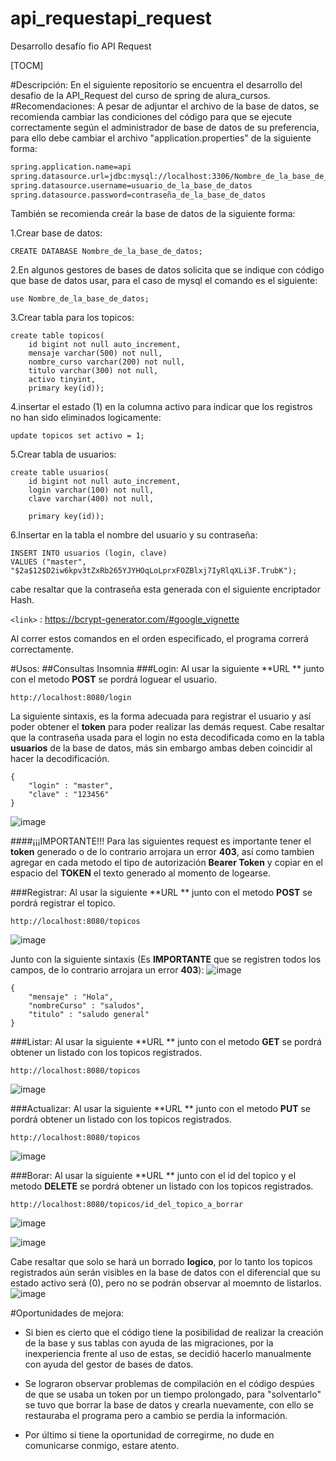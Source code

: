 <h1>api_requestapi_request</h1>
Desarrollo desafío fio API Request

[TOCM]

#Descripción:
En el siguiente repositorio se encuentra el desarrollo del desafio de la API_Request del curso de spring de alura_cursos.
#Recomendaciones:
A pesar de adjuntar el archivo de la base de datos, se recomienda cambiar las condiciones del código para que se ejecute correctamente según el administrador de base de datos de su preferencia, para ello debe cambiar el archivo "application.properties" de la siguiente forma:

```html
spring.application.name=api
spring.datasource.url=jdbc:mysql://localhost:3306/Nombre_de_la_base_de_datos
spring.datasource.username=usuario_de_la_base_de_datos
spring.datasource.password=contraseña_de_la_base_de_datos
```

También se recomienda creár la base de datos de la siguiente forma:

1.Crear base de datos:
```
CREATE DATABASE Nombre_de_la_base_de_datos;
```
2.En algunos gestores de bases de datos solicita que se indique con código que base de datos usar, para el caso de mysql el comando es el siguiente:
```
use Nombre_de_la_base_de_datos;
```
3.Crear tabla para los topicos:
```
create table topicos(
    id bigint not null auto_increment,
    mensaje varchar(500) not null,
    nombre_curso varchar(200) not null,
    titulo varchar(300) not null,
	activo tinyint,	
    primary key(id));
```
4.insertar el estado (1) en la columna activo para indicar que los registros no han sido eliminados logicamente:
```
update topicos set activo = 1;
```
5.Crear tabla de usuarios:
```
create table usuarios(
	id bigint not null auto_increment,
    login varchar(100) not null,
    clave varchar(400) not null,

    primary key(id));
```
6.Insertar en la tabla el nombre del usuario y su contraseña:
```
INSERT INTO usuarios (login, clave)
VALUES ("master", "$2a$12$D2iw6kpv3tZxRb265YJYHOqLoLprxFOZBlxj7IyRlqXLi3F.TrubK");
```
cabe resaltar que la contraseña esta generada con el siguiente encriptador Hash.

`<link>` : <https://bcrypt-generator.com/#google_vignette>

Al correr estos comandos en el orden especificado, el programa correrá correctamente.

#Usos:
##Consultas Insomnia
###Login:
Al usar la siguiente **URL ** junto con el metodo **POST** se pordrá loguear el usuario.
```
http://localhost:8080/login
```
La siguiente sintaxis, es la forma adecuada para registrar el usuario y así poder obtener el **token** para poder realizar las demás request. Cabe resaltar que la contraseña usada para el login no esta decodificada como en la tabla **usuarios** de la base de datos, más sin embargo ambas deben coincidir al hacer la decodificación.  
```
{
	"login" : "master",
	"clave" : "123456"
}
```
![image](https://github.com/Sergio-Arevalo/api_request/assets/157325483/d6be2769-e902-464f-921d-f1996f47392b)

####¡¡¡IMPORTANTE!!!
Para las siguientes request es importante tener el **token** generado o de lo contrario arrojara un error **403**, así como tambien agregar en cada metodo el tipo de autorización **Bearer Token** y copiar en el espacio del **TOKEN** el texto generado al momento de logearse.

###Registrar:
Al usar la siguiente **URL ** junto con el metodo **POST** se pordrá registrar el topico.
```
http://localhost:8080/topicos
```
![image](https://github.com/Sergio-Arevalo/api_request/assets/157325483/899362bf-76fe-43a9-a9ff-841350b0e6ef)

Junto con la siguiente sintaxis (Es **IMPORTANTE** que se registren todos los campos, de lo contrario arrojara un error **403**):
![image](https://github.com/Sergio-Arevalo/api_request/assets/157325483/3c71c976-6eb1-4dc0-a8f1-ae9722cf77e3)


```
{
	"mensaje" : "Hola",
	"nombreCurso" : "saludos",
	"titulo" : "saludo general"
}
```

###Listar:
Al usar la siguiente **URL ** junto con el metodo **GET** se pordrá obtener un listado con los topicos registrados.
```
http://localhost:8080/topicos
```
![image](https://github.com/Sergio-Arevalo/api_request/assets/157325483/9ceb3e5e-c0b2-4b2d-96f2-46e965082519)

###Actualizar:
Al usar la siguiente **URL ** junto con el metodo **PUT** se pordrá obtener un listado con los topicos registrados.
```
http://localhost:8080/topicos
```
![image](https://github.com/Sergio-Arevalo/api_request/assets/157325483/defc18d8-4f44-4967-8d72-18101ef0c41f)

###Borar:
Al usar la siguiente **URL ** junto con el id del topico y el metodo  **DELETE** se pordrá obtener un listado con los topicos registrados.
```
http://localhost:8080/topicos/id_del_topico_a_borrar
```
![image](https://github.com/Sergio-Arevalo/api_request/assets/157325483/7d74f8e7-5846-400a-bba7-91c6c5f31501)

![image](https://github.com/Sergio-Arevalo/api_request/assets/157325483/c4a89c09-fe36-4d2f-96fb-d34b95e2a6ce)

Cabe resaltar que solo se hará un borrado **logico**, por lo tanto los topicos registrados aún serán visibles en la base de datos con el diferencial que su estado activo será (0), pero no se podrán observar al moemnto de listarlos.
![image](https://github.com/Sergio-Arevalo/api_request/assets/157325483/9e2197c7-d84f-432f-8560-482b13867317)



#Oportunidades de mejora:
* Si bien es cierto que el código tiene la posibilidad de realizar la creación de la base y sus tablas con ayuda de las migraciones, por la inexperiencia frente al uso de estas, se decidió hacerlo manualmente con ayuda del gestor de bases de datos.

* Se lograron observar problemas de compilación en el código despúes de que se usaba un token por un tiempo prolongado, para "solventarlo" se tuvo que borrar la base de datos y crearla nuevamente, con ello se restauraba el programa pero a cambio se perdia la información.

* Por último si tiene la oportunidad de corregirme, no dude en comunicarse conmigo, estare atento.
